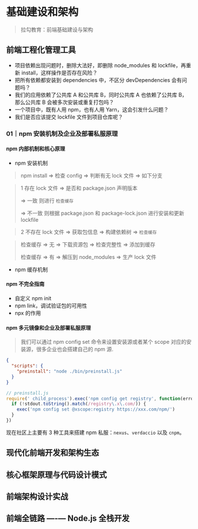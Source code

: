 # 基础建设和架构

> 拉勾教育：前端基础建设与架构

## 前端工程化管理工具

- 项目依赖出现问题时，删除大法好，即删除 node_modules 和 lockfile，再重新 install，这样操作是否存在风险？
- 把所有依赖都安装到 dependencies 中，不区分 devDependencies 会有问题吗？
- 我们的应用依赖了公共库 A 和公共库 B，同时公共库 A 也依赖了公共库 B，那么公共库 B 会被多次安装或重复打包吗？
- 一个项目中，既有人用 npm，也有人用 Yarn，这会引发什么问题？
- 我们是否应该提交 lockfile 文件到项目仓库呢？

### 01｜npm 安装机制及企业及部署私服原理

#### npm 内部机制和核心原理

- npm 安装机制

> npm install => 检查 config => 判断有无 lock 文件 => 如下分支

> 1 存在 lock 文件 => 是否和 package.json 声明版本
>
> => 一致 则进行 `检查缓存`
>
> => 不一致 则根据 package.json 和 package-lock.json 进行安装和更新 lockfile

> 2 不存在 lock 文件 => 获取包信息 => 构建依赖树 => `检查缓存`

> 检查缓存 => 无 => 下载资源包 => 检查完整性 => 添加到缓存
>
> 检查缓存 => 有 => 解压到 node_modules => 生产 lock 文件

- npm 缓存机制

#### npm 不完全指南
- 自定义 npm init
- npm link，调试验证包的可用性
- npx 的作用

#### npm 多元镜像和企业及部署私服原理
> 我们可以通过 npm config set 命令来设置安装源或者某个 scope 对应的安装源，很多企业也会搭建自己的 npm 源.

```json
{
  "scripts": {
    "preinstall": "node ./bin/preinstall.js"
  }
}
```

```javascript
// preinstall.js
require(' child_process').exec('npm config get registry', function(error, stdout, stderr) {
  if (!stdout.toString().match(/registry\.x\.com/)) {
    exec('npm config set @xscope:registry https://xxx.com/npm/')
  }
})
```

现在社区上主要有 3 种工具来搭建 npm 私服：`nexus`、`verdaccio` 以及 `cnpm`。

## 现代化前端开发和架构生态

## 核心框架原理与代码设计模式

## 前端架构设计实战

## 前端全链路 —-— Node.js 全栈开发
